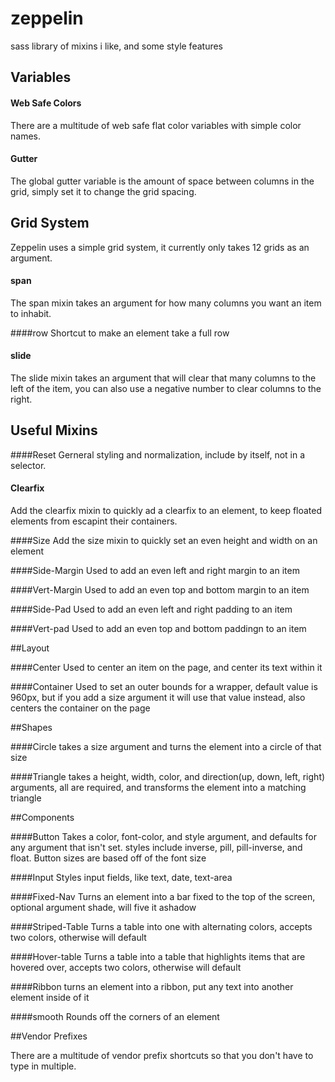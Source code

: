 zeppelin
========

sass library of mixins i like, and some style features

## Variables

#### Web Safe Colors
There are a multitude of web safe flat color variables with simple color names.

#### Gutter

The global gutter variable is the amount of space between columns in the grid, simply set it to change the grid spacing.

## Grid System
Zeppelin uses a simple grid system, it currently only takes 12 grids as an argument.

#### span
The span mixin takes an argument for how many columns you want an item to inhabit.

####row
Shortcut to make an element take a full row

#### slide
The slide mixin takes an argument that will clear that many columns to the left of the item, you can also use a negative number to clear columns to the right.

## Useful Mixins

####Reset
Gerneral styling and normalization, include by itself, not in a selector.

#### Clearfix
Add the clearfix mixin to quickly ad a clearfix to an element, to keep floated elements from escapint their containers.

####Size
Add the size mixin to quickly set an even height and width on an element

####Side-Margin
Used to add an even left and right margin to an item

####Vert-Margin
Used to add an even top and bottom margin to an item

####Side-Pad
Used to add an even left and right padding to an item

####Vert-pad
Used to add an even top and bottom paddingn to an item

##Layout

####Center
Used to center an item on the page, and center its text within it

####Container
Used to set an outer bounds for a wrapper, default value is 960px, but if you add a size argument it will use that value instead, also centers the container on the page

##Shapes

####Circle
takes a size argument and turns the element into a circle of that size

####Triangle
takes a height, width, color, and direction(up, down, left, right) arguments, all are required, and transforms the element into a matching triangle

##Components

####Button
Takes a color, font-color, and style argument, and defaults for any argument that isn't set. styles include inverse, pill, pill-inverse, and float. Button sizes are based off of the font size

####Input
Styles input fields, like text, date, text-area

####Fixed-Nav
Turns an element into a bar fixed to the top of  the screen, optional argument shade, will five it ashadow

####Striped-Table
Turns a table into one with alternating colors, accepts two colors, otherwise will default

####Hover-table
Turns a table into a table that highlights items that are hovered over, accepts two colors, otherwise will default

####Ribbon
turns an element into a ribbon, put any text into another element inside of it

####smooth
Rounds off the corners of an element

##Vendor Prefixes

There are a multitude of vendor prefix shortcuts so that you don't have to type in multiple.
